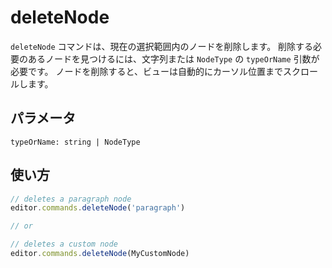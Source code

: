 # deleteNode

<!-- The `deleteNode` command deletes a node inside the current selection. It requires a `typeOrName` argument, which can be a string or a `NodeType` to find the node that needs to be deleted. After deleting the node, the view will automatically scroll to the cursors position. -->

`deleteNode` コマンドは、現在の選択範囲内のノードを削除します。 削除する必要のあるノードを見つけるには、文字列または `NodeType` の `typeOrName` 引数が必要です。 ノードを削除すると、ビューは自動的にカーソル位置までスクロールします。

## パラメータ

`typeOrName: string | NodeType`

## 使い方

```js
// deletes a paragraph node
editor.commands.deleteNode('paragraph')

// or

// deletes a custom node
editor.commands.deleteNode(MyCustomNode)
```
